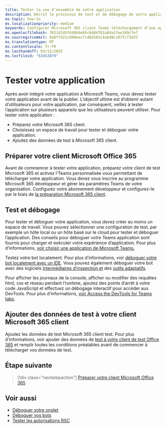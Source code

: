 ```yaml
---
title: Tester la vue d’ensemble de votre application
description: Décrit le processus de test et de débogage de votre application Teams personnalisée dans Microsoft 365
ms.topic: how-to
ms.localizationpriority: medium
keywords: Configurer Microsoft 365 client Teams téléchargement d’une application de test
ms.openlocfilehash: 7831d245fd48b9eb5c6dd4761a84a1fee3d9cfef
ms.sourcegitcommit: 8a0ffd21c800eecfcd6d1b5c4abd8c107fcf3d33
ms.translationtype: MT
ms.contentlocale: fr-FR
ms.lasthandoff: 03/12/2022
ms.locfileid: "63453879"
---
```

# <a name="test-your-app"></a>Tester votre application

Après avoir intégré votre application à Microsoft Teams, vous devez tester votre application avant de la publier. L’objectif ultime est d’obtenir autant d’utilisateurs pour votre application, par conséquent, veillez à tester l’application sur plusieurs appareils que les utilisateurs peuvent utiliser. Pour tester votre application :

* Préparez votre Microsoft 365 client.
* Choisissez un espace de travail pour tester et déboguer votre application.
* Ajoutez des données de test à Microsoft 365 client.

## <a name="prepare-your-microsoft-365-tenant"></a>Préparer votre client Microsoft Office 365

Avant de commencer à tester votre application, préparez votre client de test Microsoft 365 et activez l’Teams personnalisée vous permettant de télécharger votre application. Vous devez vous inscrire au programme Microsoft 365 développeur et gérer les paramètres Teams de votre organisation. Configurez votre abonnement développeur et configurez-le par le biais de [la préparation Microsoft 365 client](~/concepts/build-and-test/prepare-your-o365-tenant.md).

## <a name="test-and-debug"></a>Test et débogage

Pour tester et déboguer votre application, vous devez créer au moins un espace de travail. Vous pouvez sélectionner une configuration de test, par exemple un hôte local ou un hôte basé sur le cloud pour tester et déboguer l’application. Des conseils pour déboguer votre Teams application sont fournis pour charger et exécuter votre expérience d’application. Pour plus d’informations, [voir choisir une application de Microsoft Teams.](~/concepts/build-and-test/debug.md)

Testez votre bot localement. Pour plus d’informations, voir [déboguer votre bot localement avec un IDE](~/bots/how-to/debug/locally-with-an-ide.md). Vous pouvez également déboguer votre bot avec des logiciels [intermédiaires d’inspection et](/azure/bot-service/bot-service-debug-inspection-middleware?view=azure-bot-service-4.0&tabs=csharp&preserve-view=true) des [outils adaptatifs](/azure/bot-service/bot-service-debug-adaptive-tools?view=azure-bot-service-4.0&preserve-view=true).

Pour afficher les journaux de la console, afficher ou modifier des requêtes html, css et réseau pendant l’runtime, ajoutez des points d’arrêt à votre code JavaScript et effectuez un débogage interactif pour accéder aux DevTools. Pour plus d’informations, [voir Access the DevTools for Teams tabs](~/tabs/how-to/developer-tools.md).

## <a name="add-test-data-to-your-microsoft-365-tenant"></a>Ajouter des données de test à votre client Microsoft 365 client

Ajoutez les données de test Microsoft 365 client test. Pour plus d’informations, voir ajouter des données de [test à votre client de test Office 365](~/concepts/build-and-test/test-data.md) et remplir toutes les conditions préalables avant de commencer à télécharger vos données de test.

## <a name="next-step"></a>Étape suivante

> [!div class="nextstepaction"]
> [Préparer votre client Microsoft Office 365](~/concepts/build-and-test/prepare-your-o365-tenant.md)

## <a name="see-also"></a>Voir aussi

* [Déboguer votre onglet](~/tabs/how-to/developer-tools.md)
* [Déboguer vos bots](~/bots/how-to/debug/locally-with-an-ide.md)
* [Tester les autorisations RSC](~/graph-api/rsc/test-resource-specific-consent.md)
